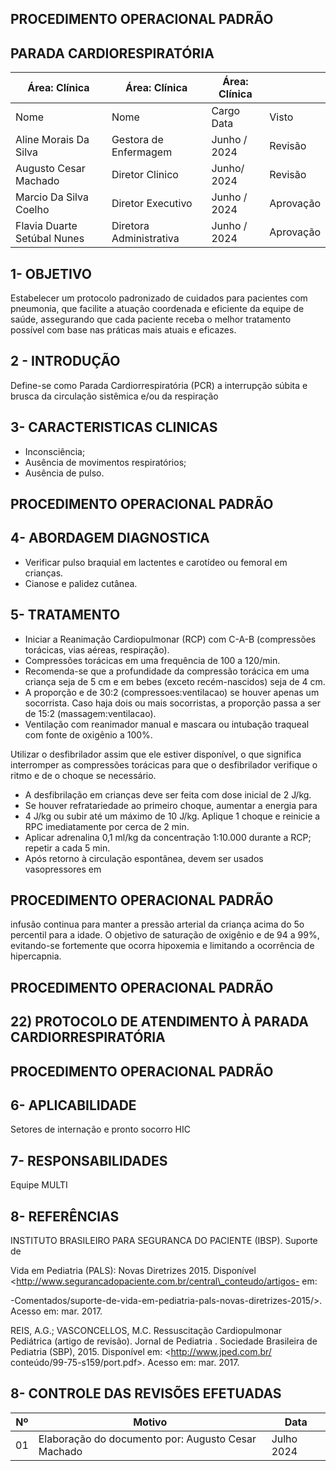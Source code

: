 <!-- image -->

## PROCEDIMENTO OPERACIONAL PADRÃO

## PARADA CARDIORESPIRATÓRIA

| Área: Clínica               | Área: Clínica           | Área: Clínica   |           |
|-----------------------------|-------------------------|-----------------|-----------|
| Nome                        | Nome                    | Cargo Data      | Visto     |
| Aline Morais Da Silva       | Gestora de Enfermagem   | Junho / 2024    | Revisão   |
| Augusto Cesar Machado       | Diretor Clinico         | Junho/ 2024     | Revisão   |
| Marcio Da Silva Coelho      | Diretor Executivo       | Junho / 2024    | Aprovação |
| Flavia Duarte Setúbal Nunes | Diretora Administrativa | Junho / 2024    | Aprovação |

## 1- OBJETIVO

Estabelecer um protocolo padronizado de cuidados para pacientes com pneumonia,  que  facilite  a  atuação  coordenada  e  eficiente  da  equipe  de  saúde, assegurando que cada paciente receba o melhor tratamento possível com base nas práticas mais atuais e eficazes.

## 2 - INTRODUÇÃO

Define-se como Parada Cardiorrespiratória (PCR) a interrupção súbita e brusca da circulação sistêmica e/ou da respiração

## 3- CARACTERISTICAS CLINICAS

- Inconsciência;
- Ausência de movimentos respiratórios;
- Ausência de pulso.

<!-- image -->

## PROCEDIMENTO OPERACIONAL PADRÃO

## 4- ABORDAGEM DIAGNOSTICA

- Verificar pulso braquial em lactentes e carotídeo ou femoral em crianças.
- Cianose e palidez cutânea.

## 5- TRATAMENTO

- Iniciar a Reanimação Cardiopulmonar (RCP) com C-A-B (compressões torácicas, vias aéreas, respiração).
- Compressões torácicas em uma frequência de 100 a 120/min.
- Recomenda-se que a profundidade da compressão torácica em uma criança seja de 5 cm e em bebes (exceto recém-nascidos) seja de 4 cm.
- A proporção e de 30:2 (compressoes:ventilacao) se houver apenas um socorrista. Caso haja dois ou mais socorristas, a proporção passa a ser de 15:2 (massagem:ventilacao).
- Ventilação com reanimador manual e mascara ou intubação traqueal com fonte de oxigênio a 100%.

Utilizar o desfibrilador assim que ele estiver disponível, o que significa interromper as compressões torácicas para que o desfibrilador verifique o ritmo e de o choque se necessário.

- A desfibrilação em crianças deve ser feita com dose inicial de 2 J/kg.
- Se houver refratariedade ao primeiro choque, aumentar a energia para
- 4 J/kg ou subir até um máximo de 10 J/kg. Aplique 1 choque e reinicie a RPC imediatamente por cerca de 2 min.
- Aplicar adrenalina 0,1 ml/kg da concentração 1:10.000 durante a RCP; repetir a cada 5 min.
- Após retorno à circulação espontânea, devem ser usados vasopressores em

<!-- image -->

## PROCEDIMENTO OPERACIONAL PADRÃO

infusão continua para manter a pressão arterial da criança acima do 5o percentil para a idade. O objetivo de saturação de oxigênio e de 94 a 99%, evitando-se fortemente que ocorra hipoxemia e limitando a ocorrência de hipercapnia.

<!-- image -->

## PROCEDIMENTO OPERACIONAL PADRÃO

## 22) PROTOCOLO DE ATENDIMENTO À PARADA CARDIORRESPIRATÓRIA

<!-- image -->

<!-- image -->

## PROCEDIMENTO OPERACIONAL PADRÃO

## 6- APLICABILIDADE

Setores de internação e pronto socorro HIC

## 7- RESPONSABILIDADES

Equipe MULTI

## 8- REFERÊNCIAS

INSTITUTO BRASILEIRO PARA SEGURANCA DO PACIENTE (IBSP). Suporte de

Vida em Pediatria (PALS): Novas Diretrizes 2015. Disponível &lt;http://www.segurancadopaciente.com.br/central\_conteudo/artigos- em:

-Comentados/suporte-de-vida-em-pediatria-pals-novas-diretrizes-2015/&gt;. Acesso em: mar. 2017.

REIS,  A.G.;  VASCONCELLOS,  M.C.  Ressuscitação  Cardiopulmonar  Pediátrica (artigo de revisão). Jornal de Pediatria . Sociedade Brasileira de Pediatria (SBP), 2015. Disponível em: &lt;http://www.jped.com.br/ conteúdo/99-75-s159/port.pdf&gt;. Acesso em: mar. 2017.

## 8- CONTROLE DAS REVISÕES EFETUADAS

|   Nº | Motivo                                             | Data       |
|------|----------------------------------------------------|------------|
|   01 | Elaboração do documento por: Augusto Cesar Machado | Julho 2024 |